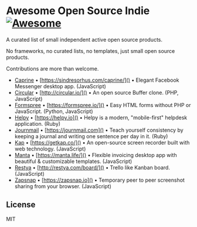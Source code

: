 # Awesome Open Source Indie [![Awesome](https://cdn.rawgit.com/sindresorhus/awesome/d7305f38d29fed78fa85652e3a63e154dd8e8829/media/badge.svg)](https://github.com/sindresorhus/awesome)

A curated list of small independent active open source products.

No frameworks, no curated lists, no templates, just small open source products.

Contributions are more than welcome.

* [Caprine](https://github.com/sindresorhus/caprine) • [https://sindresorhus.com/caprine/]() • Elegant Facebook Messenger desktop app. (JavaScript)
* [Circular](https://github.com/julien-c/Circular) • [http://circular.io/]() • An open source Buffer clone. (PHP, JavaScript)
* [Formspree](https://github.com/formspree/formspree) • [https://formspree.io/]() • Easy HTML forms without PHP or JavaScript. (Python, JavaScript)
* [Helpy](https://github.com/helpyio/helpy) • [https://helpy.io]() • Helpy is a modern, "mobile-first" helpdesk application. (Ruby)
* [Journmail](https://github.com/shime/journmail) • [https://journmail.com]() • Teach yourself consistency by keeping a journal and writing one sentence per day in it. (Ruby)
* [Kap](https://github.com/wulkano/kap) • [https://getkap.co/]() • An open-source screen recorder built with web technology. (JavaScript)
* [Manta](https://github.com/hql287/Manta) • [https://manta.life/]() • Flexible invoicing desktop app with beautiful & customizable templates. (JavaScript)
* [Restya](https://github.com/RestyaPlatform/board/) • [http://restya.com/board/]() • Trello like Kanban board. (JavaScript)
* [Zapsnap](https://github.com/twobucks/zapsnap) • [https://zapsnap.io]() • Temporary peer to peer screenshot sharing from your browser. (JavaScript)

## License

MIT
